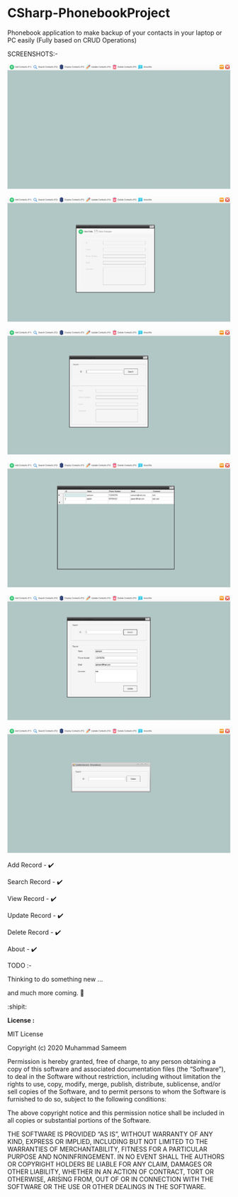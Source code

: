 # CSharp-PhonebookProject

Phonebook application to make backup of your contacts in your laptop or PC easily (Fully based on CRUD Operations)


SCREENSHOTS:-

![](./Images/1-Phonebook-Snip.jpg)

![](./Images/2-Phonebook-Snip.jpg)

![](./Images/3-Phonebook-Snip.jpg)

![](./Images/4-Phonebook-Snip.jpg)

![](./Images/5-Phonebook-Snip.jpg)

![](./Images/6-Phonebook-Snip.jpg)


Add Record - :heavy_check_mark:

Search Record - :heavy_check_mark:

View Record - :heavy_check_mark:

Update Record - :heavy_check_mark:

Delete Record - :heavy_check_mark:

About - :heavy_check_mark:

TODO :-

Thinking to do something new ...

and much more coming. :eyes:

:shipit:

<b>License :</b>

MIT License

Copyright (c) 2020 Muhammad Sameem

Permission is hereby granted, free of charge, to any person obtaining a copy of this software and associated documentation files (the “Software”), to deal in the Software without restriction, including without limitation the rights to use, copy, modify, merge, publish, distribute, sublicense, and/or sell copies of the Software, and to permit persons to whom the Software is furnished to do so, subject to the following conditions:

The above copyright notice and this permission notice shall be included in all copies or substantial portions of the Software.

THE SOFTWARE IS PROVIDED “AS IS”, WITHOUT WARRANTY OF ANY KIND, EXPRESS OR IMPLIED, INCLUDING BUT NOT LIMITED TO THE WARRANTIES OF MERCHANTABILITY, FITNESS FOR A PARTICULAR PURPOSE AND NONINFRINGEMENT. IN NO EVENT SHALL THE AUTHORS OR COPYRIGHT HOLDERS BE LIABLE FOR ANY CLAIM, DAMAGES OR OTHER LIABILITY, WHETHER IN AN ACTION OF CONTRACT, TORT OR OTHERWISE, ARISING FROM, OUT OF OR IN CONNECTION WITH THE SOFTWARE OR THE USE OR OTHER DEALINGS IN THE SOFTWARE.
